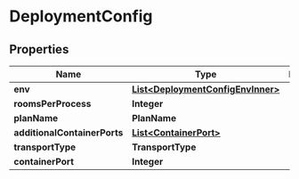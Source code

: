 

# DeploymentConfig


## Properties

| Name | Type | Description | Notes |
|------------ | ------------- | ------------- | -------------|
|**env** | [**List&lt;DeploymentConfigEnvInner&gt;**](DeploymentConfigEnvInner.md) |  |  |
|**roomsPerProcess** | **Integer** |  |  |
|**planName** | **PlanName** |  |  |
|**additionalContainerPorts** | [**List&lt;ContainerPort&gt;**](ContainerPort.md) |  |  [optional] |
|**transportType** | **TransportType** |  |  |
|**containerPort** | **Integer** |  |  |



